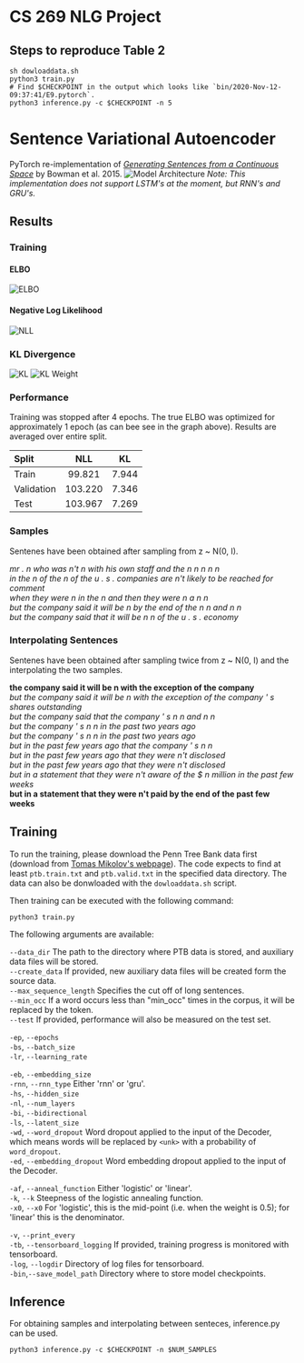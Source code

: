 # CS 269 NLG Project

## Steps to reproduce Table 2
```
sh dowloaddata.sh
python3 train.py
# Find $CHECKPOINT in the output which looks like `bin/2020-Nov-12-09:37:41/E9.pytorch`.
python3 inference.py -c $CHECKPOINT -n 5
```

# Sentence Variational Autoencoder

PyTorch re-implementation of [_Generating Sentences from a Continuous Space_](https://arxiv.org/abs/1511.06349) by Bowman et al. 2015.
![Model Architecture](https://github.com/timbmg/Sentence-VAE/blob/master/figs/model.png "Model Architecture")
_Note: This implementation does not support LSTM's at the moment, but RNN's and GRU's._
## Results
### Training 
#### ELBO
![ELBO](https://github.com/timbmg/Sentence-VAE/blob/master/figs/train_elbo.png "ELBO")
#### Negative Log Likelihood
![NLL](https://github.com/timbmg/Sentence-VAE/blob/master/figs/train_nll.png "NLL")
### KL Divergence
![KL](https://github.com/timbmg/Sentence-VAE/blob/master/figs/train_kl.png "KL")
![KL Weight](https://github.com/timbmg/Sentence-VAE/blob/master/figs/kl_weight.png "KL Weight")


### Performance
Training was stopped after 4 epochs. The true ELBO was optimized for approximately 1 epoch (as can bee see in the graph above). Results are averaged over entire split.

| Split       | NLL   | KL    |
|:------------|:------:|:-----:|
| Train       | 99.821 | 7.944 |
| Validation  | 103.220 | 7.346 |
| Test        | 103.967 | 7.269 |
### Samples
Sentenes have been obtained after sampling from z ~ N(0, I).  

_mr . n who was n't n with his own staff and the n n n n n_  
_in the n of the n of the u . s . companies are n't likely to be reached for comment_  
_when they were n in the n and then they were n a n n_  
_but the company said it will be n by the end of the n n and n n_  
_but the company said that it will be n n of the u . s . economy_  

### Interpolating Sentences
Sentenes have been obtained after sampling twice from z ~ N(0, I) and the interpolating the two samples.

**the company said it will be n with the exception of the company**  
_but the company said it will be n with the exception of the company ' s shares outstanding_  
_but the company said that the company ' s n n and n n_  
_but the company ' s n n in the past two years ago_  
_but the company ' s n n in the past two years ago_  
_but in the past few years ago that the company ' s n n_  
_but in the past few years ago that they were n't disclosed_  
_but in the past few years ago that they were n't disclosed_  
_but in a statement that they were n't aware of the $ n million in the past few weeks_  
**but in a statement that they were n't paid by the end of the past few weeks**  

## Training
To run the training, please download the Penn Tree Bank data first (download from [Tomas Mikolov's webpage](http://www.fit.vutbr.cz/~imikolov/rnnlm/simple-examples.tgz)). The code expects to find at least `ptb.train.txt` and `ptb.valid.txt` in the specified data directory. The data can also be donwloaded with the `dowloaddata.sh` script.

Then training can be executed with the following command:
```
python3 train.py
```

The following arguments are available:

`--data_dir`  The path to the directory where PTB data is stored, and auxiliary data files will be stored.  
`--create_data` If provided, new auxiliary data files will be created form the source data.  
`--max_sequence_length` Specifies the cut off of long sentences.  
`--min_occ` If a word occurs less than "min_occ" times in the corpus, it will be replaced by the <unk> token.  
`--test` If provided, performance will also be measured on the test set.

`-ep`, `--epochs`  
`-bs`, `--batch_size`  
`-lr`, `--learning_rate`

`-eb`, `--embedding_size`  
`-rnn`, `--rnn_type` Either 'rnn' or 'gru'.  
`-hs`, `--hidden_size`  
`-nl`, `--num_layers`  
`-bi`, `--bidirectional`  
`-ls`, `--latent_size`  
`-wd`, `--word_dropout` Word dropout applied to the input of the Decoder, which means words will be replaced by `<unk>` with a probability of `word_dropout`.  
`-ed`, `--embedding_dropout` Word embedding dropout applied to the input of the Decoder.

`-af`, `--anneal_function` Either 'logistic' or 'linear'.  
`-k`, `--k` Steepness of the logistic annealing function.  
`-x0`, `--x0` For 'logistic', this is the mid-point (i.e. when the weight is 0.5); for 'linear' this is the denominator.

`-v`, `--print_every`  
`-tb`, `--tensorboard_logging` If provided, training progress is monitored with tensorboard.  
`-log`, `--logdir` Directory of log files for tensorboard.  
`-bin`,`--save_model_path` Directory where to store model checkpoints.

## Inference
For obtaining samples and interpolating between senteces, inference.py can be used.
```
python3 inference.py -c $CHECKPOINT -n $NUM_SAMPLES
```

